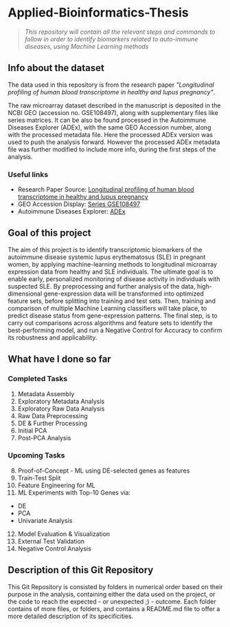 # Applied-Bioinformatics-Thesis

> *This repository will contain all the relevant steps and commands to follow in order to identify biomarkers related to auto-immune diseases, using Machine Learning methods*

## Info about the dataset

The data used in this repository is from the research paper *"Longitudinal profiling of human blood transcriptome in healthy and lupus pregnancy"*.

The raw microarray dataset described in the manuscript is deposited in the NCBI GEO (accession no. GSE108497), along with supplementary files like series matrices. It can be also be found processed in the Autoimmune Diseases Explorer (ADEx), with the same GEO Accession number, along with the processed metadata file. Here the processed ADEx version was used to push the analysis forward. However the processed ADEx metadata file was further modified to include more info, during the first steps of the analysis.

### Useful links

- Research Paper Source: [Longitudinal profiling of human blood transcriptome in healthy and lupus pregnancy](https://doi.org/10.1084/jem.20190185)
- GEO Accession Display: [Series GSE108497](https://www.ncbi.nlm.nih.gov/geo/query/acc.cgi?acc=GSE108497)
- Autoimmune Diseases Explorer: [ADEx](https://adex.genyo.es/)

## Goal of this project
The aim of this project is to identify transcriptomic biomarkers of the autoimmune disease systemic lupus erythematosus (SLE) in pregnant women, by applying machine-learning methods to longitudinal microarray expression data from healthy and SLE individuals. The ultimate goal is to enable early, personalized monitoring of disease activity in individuals with suspected SLE. By preprocessing and further analysis of the data, high-dimensional gene-expression data will be transformed into optimized feature sets, before splitting into training and test sets. Then, training and comparison of multiple Machine Learning classifiers will take place, to predict disease status from gene-expression patterns. The final step, is to carry out comparisons across algorithms and feature sets to identify the best-performing model, and run a Negative Control for Accuracy to confirm its robustness and applicability.

## What have I done so far

### Completed Tasks

1. Metadata Assembly
2. Exploratory Metadata Analysis
3. Exploratory Raw Data Analysis
4. Raw Data Preprocessing
5. DE & Further Processing
6. Initial PCA
7. Post-PCA Analysis

### Upcoming Tasks

8. Proof-of-Concept - ML using DE-selected genes as features
9. Train-Test Split
10. Feature Engineering for ML
11. ML Experiments with Top-10 Genes via:
- DE
- PCA
- Univariate Analysis
12. Model Evaluation & Visualization
13. External Test Validation
14. Negative Control Analysis

## Description of this Git Repository
This Git Repository is consisted by folders in numerical order based on their purpose in the analysis, containing either the data used on the project, or the code to reach the expected - or unexpected ;) - outcome. Each folder contains of more files, or folders, and contains a README.md file to offer a more detailed description of its specificities. 

